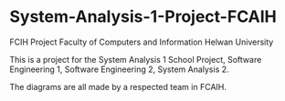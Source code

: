 # System-Analysis-1-Project-FCAIH

FCIH Project
Faculty of Computers and Information Helwan University

This is a project for the System Analysis 1 School Project, Software Engineering 1, Software Engineering 2, System Analysis 2.

The diagrams are all made by a respected team in FCAIH.

